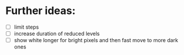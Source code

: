 # Further ideas:

- [ ] limit steps
- [ ] increase duration of reduced levels
- [ ] show white longer for bright pixels and then fast move to more dark ones
